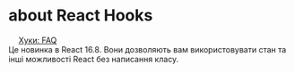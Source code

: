 # about React Hooks

&emsp; [Хуки: FAQ](https://uk.reactjs.org/docs/hooks-faq.html)\
Це новинка в React 16.8. Вони дозволяють вам використовувати стан та інші можливості React без написання класу.





